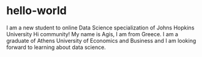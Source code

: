 # hello-world
I am a new student to online Data Science specialization of Johns Hopkins University
Hi community! My name is Agis, I am from Greece. I am a graduate of Athens University of Economics and Business and I am looking forward to learning about data science.
